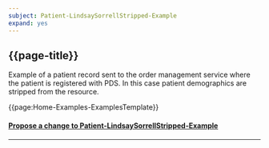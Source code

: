 ```yaml
---
subject: Patient-LindsaySorrellStripped-Example
expand: yes
---
```


## {{page-title}}

Example of a patient record sent to the order management service where the patient is registered with PDS. In this case patient demographics are stripped from the resource.

{{page:Home-Examples-ExamplesTemplate}}


<div id="Feedback" class="tabcontent">
<h4><a href='https://simplifier.net/NHS-Digital-FHIR-Genomics-Implementation-Guide/Patient-LindsaySorrellStripped-Example/~issues?level=File' target="_blank">Propose a change to Patient-LindsaySorrellStripped-Example</a></h4>
</div>

---
